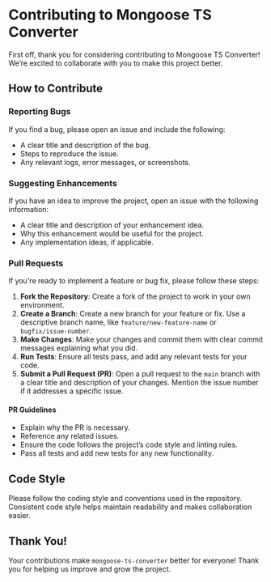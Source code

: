 # Contributing to Mongoose TS Converter

First off, thank you for considering contributing to Mongoose TS Converter! We’re excited to collaborate with you to make this project better.

## How to Contribute

### Reporting Bugs

If you find a bug, please open an issue and include the following:

- A clear title and description of the bug.
- Steps to reproduce the issue.
- Any relevant logs, error messages, or screenshots.

### Suggesting Enhancements

If you have an idea to improve the project, open an issue with the following information:

- A clear title and description of your enhancement idea.
- Why this enhancement would be useful for the project.
- Any implementation ideas, if applicable.

### Pull Requests

If you're ready to implement a feature or bug fix, please follow these steps:

1. **Fork the Repository**: Create a fork of the project to work in your own environment.
2. **Create a Branch**: Create a new branch for your feature or fix. Use a descriptive branch name, like `feature/new-feature-name` or `bugfix/issue-number`.
3. **Make Changes**: Make your changes and commit them with clear commit messages explaining what you did.
4. **Run Tests**: Ensure all tests pass, and add any relevant tests for your code.
5. **Submit a Pull Request (PR)**: Open a pull request to the `main` branch with a clear title and description of your changes. Mention the issue number if it addresses a specific issue.

#### PR Guidelines

- Explain why the PR is necessary.
- Reference any related issues.
- Ensure the code follows the project’s code style and linting rules.
- Pass all tests and add new tests for any new functionality.

## Code Style

Please follow the coding style and conventions used in the repository. Consistent code style helps maintain readability and makes collaboration easier.

## Thank You!

Your contributions make `mongoose-ts-converter` better for everyone! Thank you for helping us improve and grow the project.
